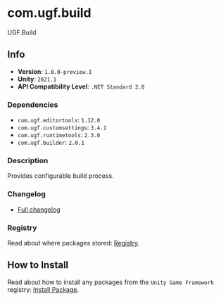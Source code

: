 # com.ugf.build

UGF.Build

## Info

- **Version**: `1.0.0-preview.1`
- **Unity**: `2021.1`
- **API Compatibility Level**: `.NET Standard 2.0`

### Dependencies

- `com.ugf.editortools`: `1.12.0`
- `com.ugf.customsettings`: `3.4.1`
- `com.ugf.runtimetools`: `2.3.0`
- `com.ugf.builder`: `2.0.1`


### Description

Provides configurable build process.

### Changelog

- [Full changelog](changelog.md)

### Registry

Read about where packages stored: [Registry](https://github.com/unity-game-framework/organization/blob/main/docs/registry.md).

## How to Install

Read about how to install any packages from the `Unity Game Framework` registry: [Install Package](https://github.com/unity-game-framework/organization/blob/main/docs/install-packages.md).

